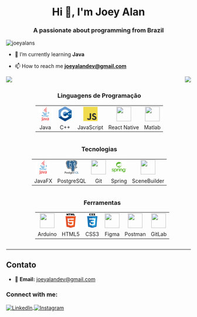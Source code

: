 <h1 align="center">Hi 👋, I'm Joey Alan</h1>
<h3 align="center">A passionate about programming from Brazil</h3>

<p align="left">
  <img src="https://komarev.com/ghpvc/?username=joeyalans&label=Profile%20views&color=0e75b6&style=flat" alt="joeyalans" />
</p>

- 🌱 I’m currently learning **Java**

- 📫 How to reach me **joeyalandev@gmail.com**

<div>
  <img height="180em" src="https://github-readme-stats.vercel.app/api?username=JoeyAlanS&show_icons=true&theme=dracula&include_all_commits=true&count_private=true"/>
  
  <img align="right" height="180em" src="https://github-readme-stats.vercel.app/api/top-langs/?username=JoeyAlanS&layout=compact&langs_count=16&theme=dracula"/>
</div>

<div align="center">
  <div style="display: inline-block; padding-left: 20px; vertical-align: top; text-align: center;">
    <h3>Linguagens de Programação</h3>
    <table align="center">
      <tr>
        <td style="text-align: center;"><img src="https://raw.githubusercontent.com/devicons/devicon/master/icons/java/java-original-wordmark.svg" width="40" height="40"></td>
        <td style="text-align: center;"><img src="https://raw.githubusercontent.com/devicons/devicon/master/icons/cplusplus/cplusplus-original.svg" width="40" height="40"></td>
        <td style="text-align: center;"><img src="https://raw.githubusercontent.com/devicons/devicon/master/icons/javascript/javascript-original.svg" width="40" height="40"></td>
        <td style="text-align: center;"><img src="https://reactnative.dev/img/header_logo.svg" width="40" height="40"></td>
        <td style="text-align: center;"><img src="https://upload.wikimedia.org/wikipedia/commons/2/21/Matlab_Logo.png" width="40" height="40"></td>
      </tr>
      <tr>
        <td style="text-align: center;">Java</td>
        <td style="text-align: center;">C++</td>
        <td style="text-align: center;">JavaScript</td>
        <td style="text-align: center;">React Native</td>
        <td style="text-align: center;">Matlab</td>
      </tr>
    </table>
  </div>

  <div style="display: inline-block; padding-left: 20px; vertical-align: top; text-align: center;">
    <h3>Tecnologias</h3>
    <table align="center">
      <tr>
        <td style="text-align: center;"><img src="https://raw.githubusercontent.com/devicons/devicon/master/icons/java/java-original-wordmark.svg" width="40" height="40"></td>
        <td style="text-align: center;"><img src="https://raw.githubusercontent.com/devicons/devicon/master/icons/postgresql/postgresql-original-wordmark.svg" width="40" height="40"></td>
        <td style="text-align: center;"><img src="https://www.vectorlogo.zone/logos/git-scm/git-scm-icon.svg" width="40" height="40"></td>
        <td style="text-align: center;"><img src="https://raw.githubusercontent.com/devicons/devicon/master/icons/spring/spring-original-wordmark.svg" width="40" height="40"></td>
        <td style="text-align: center;"><img src="https://upload.wikimedia.org/wikipedia/commons/5/5f/SceneBuilder_logo.png" width="40" height="40"></td> 
      </tr>
      <tr>
        <td style="text-align: center;">JavaFX</td>
        <td style="text-align: center;">PostgreSQL</td>
        <td style="text-align: center;">Git</td>
        <td style="text-align: center;">Spring</td>
        <td style="text-align: center;">SceneBuilder</td> 
      </tr>
    </table>
  </div>

  <div style="display: inline-block; padding-left: 20px; vertical-align: top; text-align: center;">
    <h3>Ferramentas</h3>
    <table align="center">
      <tr>
        <td style="text-align: center;"><img src="https://cdn.worldvectorlogo.com/logos/arduino-1.svg" width="40" height="40"></td>
        <td style="text-align: center;"><img src="https://raw.githubusercontent.com/devicons/devicon/master/icons/html5/html5-original-wordmark.svg" width="40" height="40"></td>
        <td style="text-align: center;"><img src="https://raw.githubusercontent.com/devicons/devicon/master/icons/css3/css3-original-wordmark.svg" width="40" height="40"></td>
        <td style="text-align: center;"><img src="https://www.vectorlogo.zone/logos/figma/figma-icon.svg" width="40" height="40"></td>
        <td style="text-align: center;"><img src="https://upload.wikimedia.org/wikipedia/commons/a/a1/Postman_logo_2022.svg" width="40" height="40"></td>
        <td style="text-align: center;"><img src="https://upload.wikimedia.org/wikipedia/commons/8/81/GitLab_Logo.svg" width="40" height="40"></td> 
      </tr>
      <tr>
        <td style="text-align: center;">Arduino</td>
        <td style="text-align: center;">HTML5</td>
        <td style="text-align: center;">CSS3</td>
        <td style="text-align: center;">Figma</td>
        <td style="text-align: center;">Postman</td>
        <td style="text-align: center;">GitLab</td> 
      </tr>
    </table>
  </div>
</div>

---

## Contato

- 📧 **Email:** [joeyalandev@gmail.com](mailto:joeyalandev@gmail.com)

<h3 align="left">Connect with me:</h3>
<p align="left">
  <a href="https://linkedin.com/in/joey-alan-solis/" target="blank">
    <img align="center" src="https://raw.githubusercontent.com/rahuldkjain/github-profile-readme-generator/master/src/images/icons/Social/linked-in-alt.svg" alt="LinkedIn" height="40" width="40" />
  </a>
  <a href="https://instagram.com/joeyalan_/" target="blank">
    <img align="center" src="https://raw.githubusercontent.com/rahuldkjain/github-profile-readme-generator/master/src/images/icons/Social/instagram.svg" alt="Instagram" height="40" width="40" />
  </a>
</p>
